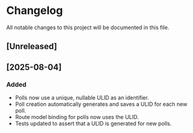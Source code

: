 # Changelog

All notable changes to this project will be documented in this file.

## [Unreleased]

## [2025-08-04]

### Added

- Polls now use a unique, nullable ULID as an identifier.
- Poll creation automatically generates and saves a ULID for each new poll.
- Route model binding for polls now uses the ULID.
- Tests updated to assert that a ULID is generated for new polls.

